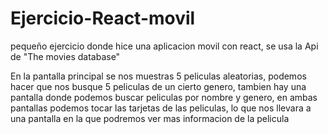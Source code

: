 # Ejercicio-React-movil
pequeño ejercicio donde hice una aplicacion movil con react, se usa la Api de "The movies database"

En la pantalla principal se nos muestras 5 peliculas aleatorias, podemos hacer que nos busque 5 peliculas de un cierto genero, tambien hay una pantalla donde podemos buscar peliculas por nombre y genero, en ambas pantallas podemos tocar las tarjetas de las peliculas, lo que nos llevara a una pantalla en la que podremos ver mas informacion de la pelicula
